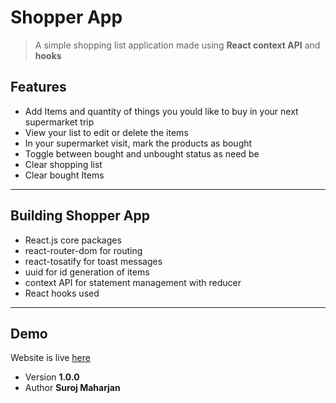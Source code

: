 # Shopper App

> A simple shopping list application made using **React context API** and **hooks**

## Features

- Add Items and quantity of things you yould like to buy in your next supermarket trip
- View your list to edit or delete the items
- In your supermarket visit, mark the products as bought
- Toggle between bought and unbought status as need be
- Clear shopping list
- Clear bought Items

---

## Building Shopper App

- React.js core packages
- react-router-dom for routing
- react-tosatify for toast messages
- uuid for id generation of items
- context API for statement management with reducer
- React hooks used

---

## Demo

Website is live [here]()

- Version **1.0.0**
- Author **Suroj Maharjan**

